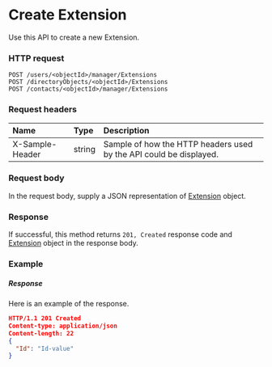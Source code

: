 # Create Extension

Use this API to create a new Extension.
### HTTP request
```http
POST /users/<objectId>/manager/Extensions
POST /directoryObjects/<objectId>/Extensions
POST /contacts/<objectId>/manager/Extensions

```
### Request headers
| Name       | Type | Description|
|:---------------|:--------|:----------|
| X-Sample-Header  | string  | Sample of how the HTTP headers used by the API could be displayed.|

### Request body
In the request body, supply a JSON representation of [Extension](../resources/extension.md) object.


### Response
If successful, this method returns `201, Created` response code and [Extension](../resources/extension.md) object in the response body.

### Example
##### Response
Here is an example of the response.
```json
HTTP/1.1 201 Created
Content-type: application/json
Content-length: 22
{
  "Id": "Id-value"
}
```

<!-- uuid: 6674d3ff-6f0b-4afd-a0d2-4941c718276e
2015-10-09 18:34:12 UTC -->